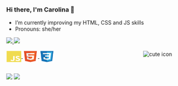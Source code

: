 ### Hi there, I'm Carolina 👋

- I’m currently improving my HTML, CSS and JS skills
- Pronouns: she/her

<div>
  <a href="https://github.com/carolinalimab">
  <img height="180em" src="https://github-readme-stats.vercel.app/api?username=carolinalimab&show_icons=true&theme=radical&include_all_commits=true&count_private=true"/>
  <img height="180em" src="https://github-readme-stats.vercel.app/api/top-langs/?username=carolinalimab&layout=compact&langs_count=7&theme=radical"/>
</div>
  
<div style="display: inline_block"><br>
  <img align="center" alt="Js" height="30" width="40" src="https://raw.githubusercontent.com/devicons/devicon/master/icons/javascript/javascript-plain.svg">
  <img align="center" alt="HTML" height="30" width="40" src="https://raw.githubusercontent.com/devicons/devicon/master/icons/html5/html5-original.svg">
  <img align="center" alt="CSS" height="30" width="40" src="https://raw.githubusercontent.com/devicons/devicon/master/icons/css3/css3-original.svg">
  <img align="right" alt="cute icon"  height="140" width="140" src="https://discord.com/channels/880541652035436574/880541652035436579/880827845419610112">
</div>
  
  ##
 
<div> 
  <a href = "mailto:limcarol0903@gmail.com"><img src="https://img.shields.io/badge/Gmail-D14836?style=for-the-badge&logo=gmail&logoColor=white" target="_blank"></a>
  <a href="https://www.linkedin.com/in/carolina-lima-309855212/" target="_blank"><img src="https://img.shields.io/badge/-LinkedIn-%230077B5?style=for-the-badge&logo=linkedin&logoColor=white" target="_blank"></a> 
